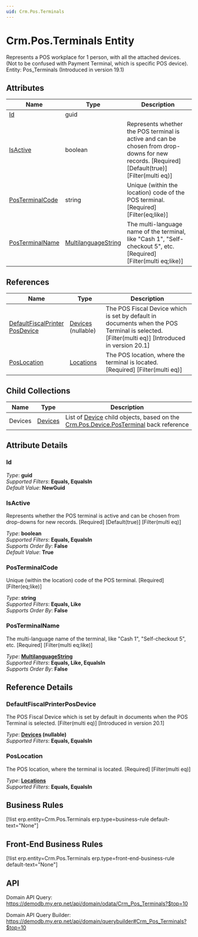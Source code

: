```yaml
---
uid: Crm.Pos.Terminals
---
```

# Crm.Pos.Terminals Entity

Represents a POS workplace for 1 person, with all the attached devices. (Not to be confused with Payment Terminal, which is specific POS device). Entity: Pos_Terminals (Introduced in version 19.1)

## Attributes

| Name | Type | Description |
| ---- | ---- | --- |
| [Id](Crm.Pos.Terminals.md#id) | guid |  
| [IsActive](Crm.Pos.Terminals.md#isactive) | boolean | Represents whether the POS terminal is active and can be chosen from drop-downs for new records. [Required] [Default(true)] [Filter(multi eq)] 
| [PosTerminalCode](Crm.Pos.Terminals.md#posterminalcode) | string | Unique (within the location) code of the POS terminal. [Required] [Filter(eq;like)] 
| [PosTerminalName](Crm.Pos.Terminals.md#posterminalname) | [MultilanguageString](../data-types.md#multilanguagestring) | The multi-language name of the terminal, like "Cash 1", "Self-checkout 5", etc. [Required] [Filter(multi eq;like)] 

## References

| Name | Type | Description |
| ---- | ---- | --- |
| [DefaultFiscalPrinter<br />PosDevice](Crm.Pos.Terminals.md#defaultfiscalprinterposdevice) | [Devices](Crm.Pos.Devices.md) (nullable) | The POS Fiscal Device which is set by default in documents when the POS Terminal is selected. [Filter(multi eq)] [Introduced in version 20.1] |
| [PosLocation](Crm.Pos.Terminals.md#poslocation) | [Locations](Crm.Pos.Locations.md) | The POS location, where the terminal is located. [Required] [Filter(multi eq)] |

## Child Collections

| Name | Type | Description |
| ---- | ---- | --- |
| Devices | [Devices](Crm.Pos.Devices.md) | List of [Device](Crm.Pos.Devices.md) child objects, based on the [Crm.Pos.Device.PosTerminal](Crm.Pos.Devices.md#posterminal) back reference 


## Attribute Details

### Id

_Type_: **guid**  
_Supported Filters_: **Equals, EqualsIn**  
_Default Value_: **NewGuid**  

### IsActive

Represents whether the POS terminal is active and can be chosen from drop-downs for new records. [Required] [Default(true)] [Filter(multi eq)]

_Type_: **boolean**  
_Supported Filters_: **Equals, EqualsIn**  
_Supports Order By_: **False**  
_Default Value_: **True**  

### PosTerminalCode

Unique (within the location) code of the POS terminal. [Required] [Filter(eq;like)]

_Type_: **string**  
_Supported Filters_: **Equals, Like**  
_Supports Order By_: **False**  

### PosTerminalName

The multi-language name of the terminal, like "Cash 1", "Self-checkout 5", etc. [Required] [Filter(multi eq;like)]

_Type_: **[MultilanguageString](../data-types.md#multilanguagestring)**  
_Supported Filters_: **Equals, Like, EqualsIn**  
_Supports Order By_: **False**  


## Reference Details

### DefaultFiscalPrinterPosDevice

The POS Fiscal Device which is set by default in documents when the POS Terminal is selected. [Filter(multi eq)] [Introduced in version 20.1]

_Type_: **[Devices](Crm.Pos.Devices.md) (nullable)**  
_Supported Filters_: **Equals, EqualsIn**  

### PosLocation

The POS location, where the terminal is located. [Required] [Filter(multi eq)]

_Type_: **[Locations](Crm.Pos.Locations.md)**  
_Supported Filters_: **Equals, EqualsIn**  



## Business Rules

[!list erp.entity=Crm.Pos.Terminals erp.type=business-rule default-text="None"]

## Front-End Business Rules

[!list erp.entity=Crm.Pos.Terminals erp.type=front-end-business-rule default-text="None"]

## API

Domain API Query:
<https://demodb.my.erp.net/api/domain/odata/Crm_Pos_Terminals?$top=10>

Domain API Query Builder:
<https://demodb.my.erp.net/api/domain/querybuilder#Crm_Pos_Terminals?$top=10>

